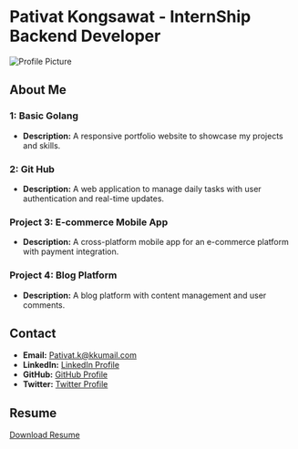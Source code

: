 # Pativat Kongsawat - InternShip Backend Developer
![Profile Picture](https://via.placeholder.com/150)

## About Me


### 1: Basic Golang

- **Description:** A responsive portfolio website to showcase my projects and skills.


### 2: Git Hub

- **Description:** A web application to manage daily tasks with user authentication and real-time updates.


### Project 3: E-commerce Mobile App

- **Description:** A cross-platform mobile app for an e-commerce platform with payment integration.


### Project 4: Blog Platform

- **Description:** A blog platform with content management and user comments.


## Contact

- **Email:** Pativat.k@kkumail.com
- **LinkedIn:** [LinkedIn Profile](https://github.com/pativatkongsawat)
- **GitHub:** [GitHub Profile](https://github.com/pativatkongsawat)
- **Twitter:** [Twitter Profile](https://github.com/pativatkongsawat)

## Resume

[Download Resume](https://example.com/resume.pdf)
